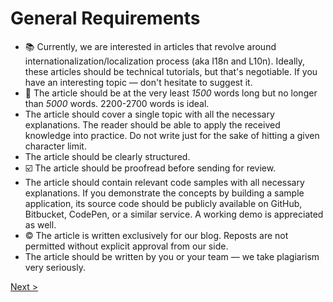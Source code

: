 # General Requirements

* :books: Currently, we are interested in articles that revolve around internationalization/localization process (aka I18n and L10n). Ideally, these articles should be technical tutorials, but that's negotiable. If you have an interesting topic — don't hesitate to suggest it.
* :pencil: The article should be at the very least *1500* words long but no longer than *5000* words. 2200-2700 words is ideal.
* The article should cover a single topic with all the necessary explanations. The reader should be able to apply the received knowledge into practice. Do not write just for the sake of hitting a given character limit.
* The article should be clearly structured.
* :ballot_box_with_check: The article should be proofread before sending for review.
* The article should contain relevant code samples with all necessary explanations. If you demonstrate the concepts by building a sample application, its source code should be publicly available on GitHub, Bitbucket, CodePen, or a similar service. A working demo is appreciated as well.
* :copyright: The article is written exclusively for our blog. Reposts are not permitted without explicit approval from our side.
* The article should be written by you or your team — we take plagiarism very seriously.

[Next >](02-style-guide.md)
